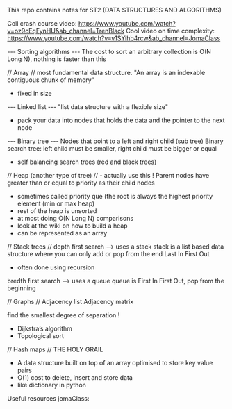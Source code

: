 This repo contains notes for ST2 (DATA STRUCTURES AND ALGORITHMS)  
   
Coll crash course video: https://www.youtube.com/watch?v=oz9cEqFynHU&ab_channel=TrenBlack
Cool video on time complexity: https://www.youtube.com/watch?v=v1SYihb4rcw&ab_channel=JomaClass

--- Sorting algorithms ---
The cost to sort an arbitrary collection is O(N Long N), nothing is faster than this 

// Array //
most fundamental data structure. 
"An array is an indexable contiguous chunk of memory"
- fixed in size

--- Linked list --- 
"list data structure with a flexible size"
- pack your data into nodes that holds the data and the pointer to the next node

--- Binary tree ---
Nodes that point to a left and right child (sub tree) 
Binary search tree: left child must be smaller, right child must be bigger or equal
- self balancing search trees (red and black trees)

// Heap (another type of tree) // - actually use this !
Parent nodes have greater than or equal to priority as their child nodes 
- sometimes called priority que (the root is always the highest priority element (min or max heap)
- rest of the heap is unsorted
- at most doing O(N Long N) comparisons
- look at the wiki on how to build a heap
- can be represented as an array

// Stack trees // 
depth first search --> uses a stack 
stack is a list based data structure where you can only add or pop from the end Last In First Out
  - often done using recursion

bredth first search --> uses a queue 
queue is First In First Out, pop from the beginning 

// Graphs //
Adjacency list 
Adjacency matrix 

find the smallest degree of separation !
- Dijkstra’s algorithm
- Topological sort

// Hash maps //
THE HOLY GRAIL
- A data structure built on top of an array optimised to store key value pairs
- O(1) cost to delete, insert and store  data
- like dictionary in python

Useful resources
jomaClass:
